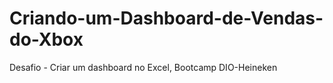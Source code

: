 # Criando-um-Dashboard-de-Vendas-do-Xbox
Desafio - Criar um dashboard no Excel, Bootcamp DIO-Heineken
